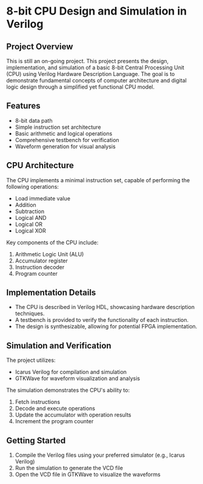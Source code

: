 # 8-bit CPU Design and Simulation in Verilog

## Project Overview

This is still an on-going project. This project presents the design, implementation, and simulation of a basic 8-bit Central Processing Unit (CPU) using Verilog Hardware Description Language. The goal is to demonstrate fundamental concepts of computer architecture and digital logic design through a simplified yet functional CPU model.

## Features

- 8-bit data path
- Simple instruction set architecture
- Basic arithmetic and logical operations
- Comprehensive testbench for verification
- Waveform generation for visual analysis

## CPU Architecture

The CPU implements a minimal instruction set, capable of performing the following operations:
- Load immediate value
- Addition
- Subtraction
- Logical AND
- Logical OR
- Logical XOR

Key components of the CPU include:
1. Arithmetic Logic Unit (ALU)
2. Accumulator register
3. Instruction decoder
4. Program counter

## Implementation Details

- The CPU is described in Verilog HDL, showcasing hardware description techniques.
- A testbench is provided to verify the functionality of each instruction.
- The design is synthesizable, allowing for potential FPGA implementation.

## Simulation and Verification

The project utilizes:
- Icarus Verilog for compilation and simulation
- GTKWave for waveform visualization and analysis

The simulation demonstrates the CPU's ability to:
1. Fetch instructions
2. Decode and execute operations
3. Update the accumulator with operation results
4. Increment the program counter

## Getting Started

1. Compile the Verilog files using your preferred simulator (e.g., Icarus Verilog)
2. Run the simulation to generate the VCD file
3. Open the VCD file in GTKWave to visualize the waveforms
